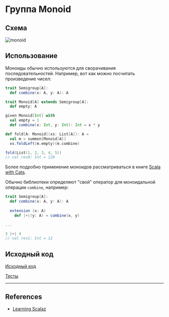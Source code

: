 # Группа Monoid

## Схема

![monoid](https://gitflic.ru/project/artemkorsakov/scalabook/blob/raw?file=images%2Fmonoid.png&commit=6f2b45d150b726462e97c7f2f09813bed28adf7e)

## Использование

Моноиды обычно используются для сворачивания последовательностей. 
Например, вот как можно посчитать произведение чисел:

```scala
trait Semigroup[A]:
  def combine(x: A, y: A): A

trait Monoid[A] extends Semigroup[A]:
  def empty: A

given Monoid[Int] with
  val empty = 1
  def combine(x: Int, y: Int): Int = x * y

def fold[A: Monoid](xs: List[A]): A =
  val m = summon[Monoid[A]]
  xs.foldLeft(m.empty)(m.combine)

fold(List(1, 2, 3, 4, 5))
// val res0: Int = 120
```

Более подробно применение моноидов рассматриваться в книге [Scala with Cats](https://www.scalawithcats.com/dist/scala-with-cats.html#applications-of-monoids).

Обычно библиотеки определяют "свой" оператор для моноидальной операции `combine`, например:

```scala
trait Semigroup[A]:
  def combine(x: A, y: A): A
  
  extension (x: A)
    def |+|(y: A) = combine(x, y)

...

3 |+| 4
// val res1: Int = 12
```


## Исходный код

[Исходный код](https://gitflic.ru/project/artemkorsakov/scalabook/file?file=examples%2Fsrc%2Fmain%2Fscala%2Ftypeclass%2Fmonoid&plain=1)

[Тесты](https://gitflic.ru/project/artemkorsakov/scalabook/file?file=examples%2Fsrc%2Ftest%2Fscala%2Ftypeclass%2Fmonoid)

---

## References

- [Learning Scalaz](http://eed3si9n.com/learning-scalaz/sum+function.html)
